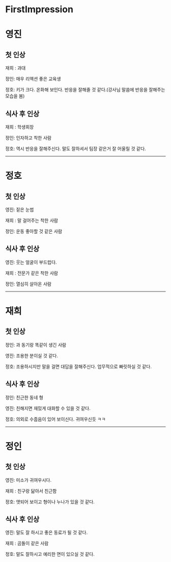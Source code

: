 # FirstImpression

# 영진
## 첫 인상
재희 : 과대

정인: 매우 리액션 좋은 교육생

정호: 키가 크다. 온화해 보인다. 반응을 잘해줄 것 같다.(강사님 말씀에 반응을 잘해주는 모습을 봄)

## 식사 후 인상
재희 : 학생회장

정인: 인자하고 착한 사람

정호: 역시 반응을 잘해주신다. 말도 잘하셔서 팀장 같은거 잘 어울릴 것 같다.

---
# 정호
## 첫 인상

영진: 짙은 눈썹

재희 : 말 걸어주는 착한  사람

정인: 운동 좋아할 것 같은 사람

## 식사 후 인상
영진: 웃는 얼굴이 부드럽다.

재희 : 전문가 같은 착한 사람

정인: 열심히 살아온 사람

---
# 재희
## 첫 인상
정인: 과 동기랑 똑같이 생긴 사람

영진: 조용한 분이실 것 같다.

정호: 조용하시지만 말을 걸면 대답을 잘해주신다. 업무적으로 빠릿하실 것 같다.

## 식사 후 인상
정인: 친근한 동네 형

영진: 친해지면 재밌게 대화할 수 있을 것 같다.

정호: 의외로 수줍음이 있어 보이신다. 귀여우신듯 ㅋㅋ

---
# 정인
## 첫 인상
영진: 미소가 귀여우시다.

재희 : 친구랑 닮아서 친근함

정호: 앳되어 보이고 형이나 누나가 있을 것 같다.

## 식사 후 인상
영진: 말도 잘 하시고 좋은 동료가 될 것 같다.

재희 : 곰돌이 같은 사람

정호: 말도 잘하시고 예리한 면이 있으실 것 같다.
